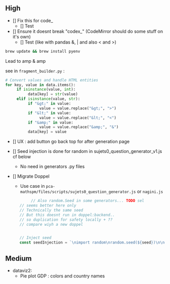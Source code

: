 


## High 



- []  Fix this for code_
     - [] Test
- [] Ensure it doesnt break "codex_" (CodeMirror should do some stuff on it's own)
     - [] Test (like with pandas &, | and also < and >)

```bash
brew update && brew install pyenv
```
Lead to amp & amp


see in `fragment_builder.py` : 


```python
# Convert values and handle HTML entities
for key, value in data.items():
     if isinstance(value, int):
          data[key] = str(value)
     elif isinstance(value, str):
          if "&gt;" in value:
               value = value.replace("&gt;", ">")
          if "&lt;" in value:
               value = value.replace("&lt;", "<")
          if "&amp;" in value:
               value = value.replace("&amp;", "&")
          data[key] = value

```


- [] UX : add button go back top for after generation page

- [] Seed injection is done for random in sujets0_question_generator_v1.js cf below
     - No need in generators .py files

- [] Migrate Doppel
     - Use case in `pca-mathspm/files/scripts/sujets0_question_generator.js` or `nagini.js` 
     ```js
             // Also random.Seed in some generators... TODO sel
        // seems better here only
        // Technically the same seed
        // But this doesnt run in doppel:backend..
        // so duplication for safety locally + ?? 
        // compare wiyh a new doppel


        // Inject seed
        const seedInjection = `\nimport random\nrandom.seed(${seed})\n\n# Override the default SEED\nimport teachers.defaults\nteachers.defaults.SEED = ${seed}\n\n`;
     ```



## Medium


- dataviz2:
     - Pie plot GDP : colors and country names